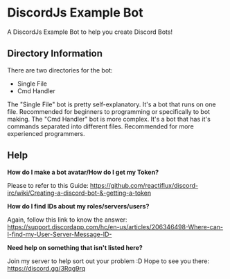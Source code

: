 # DiscordJs Example Bot
A DiscordJs Example Bot to help you create Discord Bots!

## Directory Information
There are two directories for the bot:
- Single File
- Cmd Handler

The "Single File" bot is pretty self-explanatory. It's a bot that runs on one file. Recommended for beginners to programming or specifically to bot making.
The "Cmd Handler" bot is more complex. It's a bot that has it's commands separated into different files. Recommended for more experienced programmers.

## Help
**How do I make a bot avatar/How do I get my Token?**

Please to refer to this Guide:
https://github.com/reactiflux/discord-irc/wiki/Creating-a-discord-bot-&-getting-a-token

**How do I find IDs about my roles/servers/users?**

Again, follow this link to know the answer:
https://support.discordapp.com/hc/en-us/articles/206346498-Where-can-I-find-my-User-Server-Message-ID-

**Need help on something that isn't listed here?**

Join my server to help sort out your problem :D Hope to see you there:
https://discord.gg/3Rqg9rq
